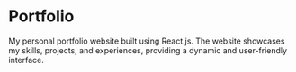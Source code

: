 # Portfolio
My personal portfolio website built using React.js. The website showcases my skills, projects, and experiences, providing a dynamic and user-friendly interface.
